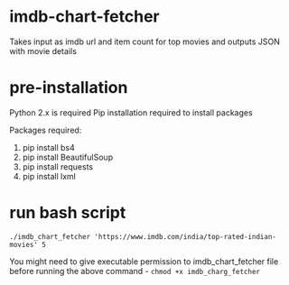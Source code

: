 # imdb-chart-fetcher
Takes input as imdb url and item count for top movies and outputs JSON with movie details

# pre-installation

Python 2.x is required
Pip installation required to install packages

Packages required:
1. pip install bs4
2. pip install BeautifulSoup
3. pip install requests
4. pip install lxml


# run bash script
`./imdb_chart_fetcher 'https://www.imdb.com/india/top-rated-indian-movies' 5`

You might need to give executable permission to imdb_chart_fetcher file before running the above command - `chmod +x imdb_charg_fetcher`
